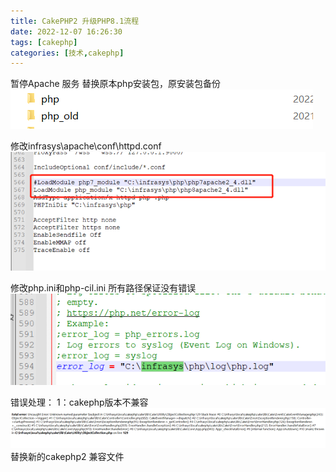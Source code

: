 ```yaml
---
title: CakePHP2 升级PHP8.1流程
date: 2022-12-07 16:26:30
tags: [cakephp]
categories: [技术,cakephp]
---
```

暂停Apache 服务
替换原本php安装包，原安装包备份
![图片未加载](CakePHP2-升级PHP8-1流程/1.jpg)

修改infrasys\apache\conf\httpd.conf
![图片未加载](CakePHP2-升级PHP8-1流程/2.jpg)

修改php.ini和php-cil.ini
所有路径保证没有错误
![图片未加载](CakePHP2-升级PHP8-1流程/3.jpg)

错误处理：
1：cakephp版本不兼容
![图片未加载](CakePHP2-升级PHP8-1流程/4.jpg)
替换新的cakephp2 兼容文件 
